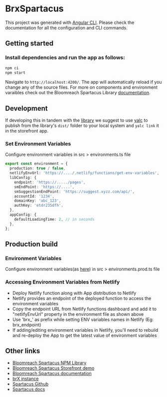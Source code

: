 # BrxSpartacus

This project was generated with [Angular CLI](https://github.com/angular/angular-cli). Please check the documentation
for all the configuration and CLI commands.

## Getting started

### Install dependencies and run the app as follows:

```bash
npm ci
npm start
```

Navigate to `http://localhost:4200/`. The app will automatically reload if you change any of the source files. For more
on components and environment varaibles check out the Bloomreach Spartacus Library
[documentation](https://www.npmjs.com/package/@bloomreach/brx-spartacus-library).

## Development

If developing this in tandem with the [library](../brx-spartacus-library) we suggest to use
[yalc](https://github.com/wclr/yalc) to publish from the library's `dist/` folder to your local system and `yalc link` it in the
storefront app.

### Set Environment Variables

Configure environment variables in src > environments.ts file

```typescript
export const environment = {
  production: true / false,
  netlifyEnvUrl: 'https://..../.netlify/functions/get-env-variables',
  libConfig: {
    endpoint: 'https://...../pages',
    smEndPoint: 'https://....',
    smSuggestionEndPoint: 'https://suggest.xyzz.com/api/',
    accountId: '1234',
    domainKey: 'abc_123',
    authKey: 'etdr235dfh',
  },
  appConfig: {
    defaultLoadingTime: 2, // in seconds
  },
};
```

## Production build

### Environment Variables

Configure environment variables(as [here](#set-environment-variables)) in src > environments.prod.ts file

### Accessing Environment Variables from Netlify

- Deploy Netlify function along with App distribution to Netlify
- Netlify provides an endpoint of the deployed function to access the environment variables
- Copy the endpoint URL from Netlify functions dashboard and add it to "netlifyEnvUrl" property in the environment file
  as shown above
- Use 'brx\_' as prefix while setting ENV variables names in Netlify (Eg: brx_endpoint)
- If adding/editing environment variables in Netlify, you'll need to rebuild and re-deploy the App to get the latest
  value of environment variables

## Other links

- [Bloomreach Spartacus NPM Library](https://www.npmjs.com/package/@bloomreach/brx-spartacus-library)
- [Bloomreach Spartacus Storefront demo](https://brx-spartacus-latest.netlify.app/)
- [Bloomreach Spartacus documentation](https://documentation.bloomreach.com/content/docs/sap-spartacus)
- [brX instance](https://spartacus-sandbox.bloomreach.io/cms/?0)
- [Spartacus Github](https://github.com/SAP/spartacus)
- [Spartacus docs](https://sap.github.io/spartacus-docs)
